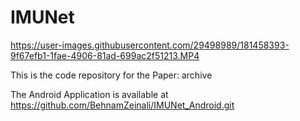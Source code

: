 # IMUNet

https://user-images.githubusercontent.com/29498989/181458393-9f67efb1-1fae-4906-81ad-699ac2f51213.MP4


This is the code repository for the Paper: archive

The Android Application is available at https://github.com/BehnamZeinali/IMUNet_Android.git


